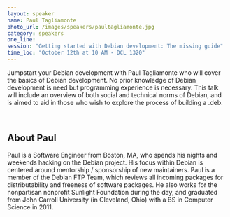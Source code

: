 ```yaml
---
layout: speaker
name: Paul Tagliamonte
photo_url: /images/speakers/paultagliamonte.jpg
category: speakers
one_line:
session: "Getting started with Debian development: The missing guide"
time_loc: "October 12th at 10 AM - DCL 1320"
---
```

Jumpstart your Debian development with Paul Tagliamonte who will cover the basics of Debian development. No prior knowledge of Debian development is need but programming experience is necessary. This talk will include an overview of both social and technical norms of Debian, and is aimed to aid in those who wish to explore the process of building a .deb.

<br />

## About Paul
Paul is a Software Engineer from Boston, MA, who spends his nights and weekends hacking on the Debian project. His focus within Debian is centered around mentorship / sponsorship of new maintainers. Paul is a member of the Debian FTP Team, which reviews all incoming packages for distributability and freeness of software packages. He also works for the nonpartisan nonprofit Sunlight Foundation during the day, and graduated from John Carroll University (in Cleveland, Ohio) with a BS in Computer Science in 2011.

